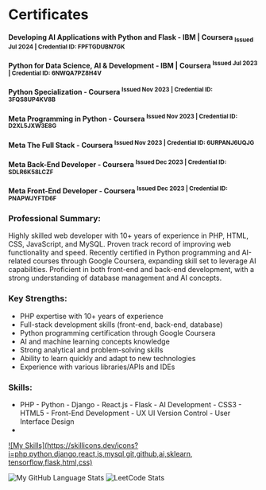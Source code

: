 # Certificates

#### Developing AI Applications with Python and Flask - IBM | Coursera <sub>Issued Jul 2024 | Credential ID: FPFTGDUBN7GK</sub>
  
#### Python for Data Science, AI & Development - IBM | Coursera <sup>Issued Jul 2023 | Credential ID: 6NWQA7PZ8H4V</sup>

#### Python Specialization - Coursera <sup>Issued Nov 2023 | Credential ID: 3FQS8UP4KV8B</sup>

#### Meta Programming in Python - Coursera <sup>Issued Nov 2023 | Credential ID: D2XL5JXW3E8G</sup>

#### Meta The Full Stack - Coursera <sup>Issued Nov 2023 | Credential ID: 6URPANJ6UQJG</sup>

#### Meta Back-End Developer - Coursera <sup>Issued Dec 2023 | Credential ID: SDLR6K58LCZF</sup>

#### Meta Front-End Developer - Coursera <sup>Issued Dec 2023 | Credential ID: PNAPWJYFTD6F</sup>
  
### Professional Summary:

Highly skilled web developer with 10+ years of experience in PHP, HTML, CSS, JavaScript, and MySQL. Proven track record of improving web functionality and speed. Recently certified in Python programming and AI-related courses through Google Coursera, expanding skill set to leverage AI capabilities. Proficient in both front-end and back-end development, with a strong understanding of database management and AI concepts.

### Key Strengths:

- PHP expertise with 10+ years of experience
- Full-stack development skills (front-end, back-end, database)
- Python programming certification through Google Coursera
- AI and machine learning concepts knowledge
- Strong analytical and problem-solving skills
- Ability to learn quickly and adapt to new technologies
- Experience with various libraries/APIs and IDEs

### Skills:
- PHP - Python - Django - React.js - Flask - AI Development - CSS3 - HTML5 - Front-End Development - UX UI  Version Control - User Interface Design
- 
[![My Skills](https://skillicons.dev/icons?i=php,python,django,react,js,mysql,git,github,ai,sklearn, tensorflow,flask,html,css)](https://skillicons.dev)

![My GitHub Language Stats](https://github-readme-stats.vercel.app/api/top-langs/?username=anuraghazra&layout=compact)
![LeetCode Stats](https://leetcard.jacoblin.cool/lina_jamadar23?theme=wtf&font=Krub)

